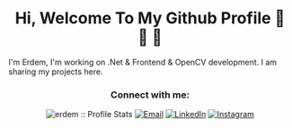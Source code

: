
<h1 align="center">Hi, Welcome To My Github Profile 👋 👋 👋</h1>

I'm Erdem, I'm working on .Net & Frontend & OpenCV development. I am sharing my projects here.
<h3 align="center">Connect with me:</h3>

<p align="center">
<img src="https://komarev.com/ghpvc/?username=aticiadem&color=green" alt="erdem :: Profile Stats"></a>
<a href="mailto:erdemtas60@gmail.com"><img alt="Email" src="https://img.shields.io/badge/Email-erdemtas60@gmail.com-blue?style=flat&logo=gmail"></a>
<a href="https://www.linkedin.com/in/erdem-ta%C5%9F-162492218/" target="_blank"><img alt="LinkedIn" src="https://img.shields.io/badge/LinkedIn-@erdemtas-blue?style=flat&logo=linkedin"></a>
<a href="https://www.instagram.com/erdemttas/"><img alt="Instagram" src="https://img.shields.io/badge/Instagram-erdemttas-black?style=flat-square&logo=instagram"></a>
</p>

